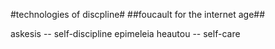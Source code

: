 #technologies of discpline# 
##foucault for the internet age##

askesis --  self-discipline 
epimeleia heautou -- self-care

